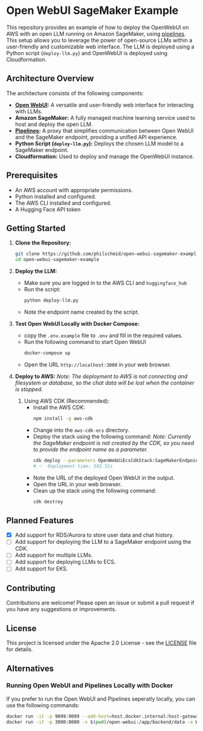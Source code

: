 # Open WebUI SageMaker Example

This repository provides an example of how to deploy the OpenWebUI on AWS with an open LLM running on Amazon SageMaker, using [pipelines](https://github.com/open-webui/pipelines). This setup allows you to leverage the power of open-source LLMs within a user-friendly and customizable web interface. The LLM is deployed using a Python script (`deploy-llm.py`) and OpenWebUI is deployed using Cloudformation.

## Architecture Overview

The architecture consists of the following components:

- **[Open WebUI](https://github.com/open-webui/open-webui):** A versatile and user-friendly web interface for interacting with LLMs.
- **Amazon SageMaker:** A fully managed machine learning service used to host and deploy the open LLM.
- **[Pipelines](https://github.com/open-webui/pipelines):** A proxy that simplifies communication between Open WebUI and the SageMaker endpoint, providing a unified API experience.
- **Python Script (`deploy-llm.py`):** Deploys the chosen LLM model to a SageMaker endpoint.
- **Cloudformation:** Used to deploy and manage the OpenWebUI instance.

## Prerequisites

- An AWS account with appropriate permissions.
- Python installed and configured.
- The AWS CLI installed and configured.
- A Hugging Face API token

## Getting Started

1. **Clone the Repository:**

   ```bash
   git clone https://github.com/philschmid/open-webui-sagemaker-example.git
   cd open-webui-sagemaker-example
   ```

2. **Deploy the LLM:**

   - Make sure you are logged in to the AWS CLI and `huggingface_hub`
   - Run the script:
     ```bash
     python deploy-llm.py
     ```
   - Note the endpoint name created by the script.

3. **Test Open WebUI Locally with Docker Compose:**

   - copy the `.env.example` file to `.env` and fill in the required values.
   - Run the following command to start Open WebUI
     ```bash
     docker-compose up
     ```
   - Open the URL `http://localhost:3000` in your web browser.

4. **Deploy to AWS:**
   _Note: The deployment to AWS is not connecting and filesystem or database, so the chat data will be lost when the container is stopped._
   1. Using AWS CDK (Recommended):
      - Install the AWS CDK:
        ```bash
        npm install -g aws-cdk
        ```
      - Change into the `aws-cdk-ecs` directory.
      - Deploy the stack using the following command:
        _Note: Currently the SageMaker endpoint is not created by the CDK, so you need to provide the endpoint name as a parameter._
        ```bash
        cdk deploy --parameters OpenWebUiEcsCdkStack:SageMakerEndpointName=meta-llama-3-8b-instruct
        # ✨  Deployment time: 592.51s
        ```
      - Note the URL of the deployed Open WebUI in the output.
      - Open the URL in your web browser.
      - Clean up the stack using the following command:
        ```bash
        cdk destroy
        ```

## Planned Features

- [x] Add support for RDS/Aurora to store user data and chat history.
- [ ] Add support for deploying the LLM to a SageMaker endpoint using the CDK.
- [ ] Add support for multiple LLMs.
- [ ] Add support for deploying LLMs to ECS.
- [ ] Add support for EKS.

## Contributing

Contributions are welcome! Please open an issue or submit a pull request if you have any suggestions or improvements.

## License

This project is licensed under the Apache 2.0 License - see the [LICENSE](LICENSE) file for details.

## Alternatives

### Running Open WebUI and Pipelines Locally with Docker

If you prefer to run the Open WebUI and Pipelines seperatly locally, you can use the following commands:

```bash
docker run -it -p 9099:9099 --add-host=host.docker.internal:host-gateway -v $(pwd)/pipelines:/app/pipelines --env-file .env ghcr.io/open-webui/pipelines:latest
docker run -it -p 3000:8080 -v $(pwd)/open-webui:/app/backend/data -e WEBUI_AUTH=False -e OPENAI_API_BASE_URL=http://host.docker.internal:9099 -e OPENAI_API_KEY=0p3n-w3bu! ghcr.io/open-webui/open-webui:main
```
